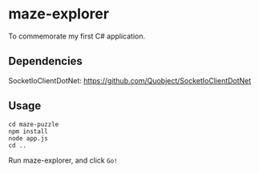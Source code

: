 # maze-explorer

To commemorate my first C# application.

## Dependencies

SocketIoClientDotNet: https://github.com/Quobject/SocketIoClientDotNet

## Usage

	cd maze-puzzle
	npm install
	node app.js
	cd ..

Run maze-explorer, and click `Go!`